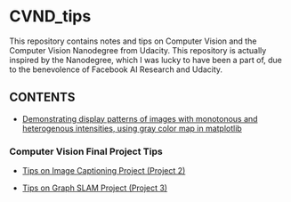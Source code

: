 # CVND_tips

This repository contains notes and tips on Computer Vision and the Computer Vision Nanodegree from Udacity. This repository is actually inspired by the Nanodegree, which I was lucky to have been a part of, due to the benevolence of Facebook AI Research and Udacity.

## CONTENTS

+ <a href="https://github.com/ayivima/CVND_tips/blob/master/Image_Representation_N_Analysis/cmap_gray/cmap_gray_demo.md">Demonstrating display patterns of images with monotonous and heterogenous intensities, using gray color map in matplotlib</a>


### Computer Vision Final Project Tips

+ <a href="https://github.com/ayivima/CVND_tips/blob/master/Project2.md">Tips on Image Captioning Project (Project 2)</a>

+ <a href="https://github.com/ayivima/CVND_tips/blob/master/Project3.md">Tips on Graph SLAM Project (Project 3)</a>
